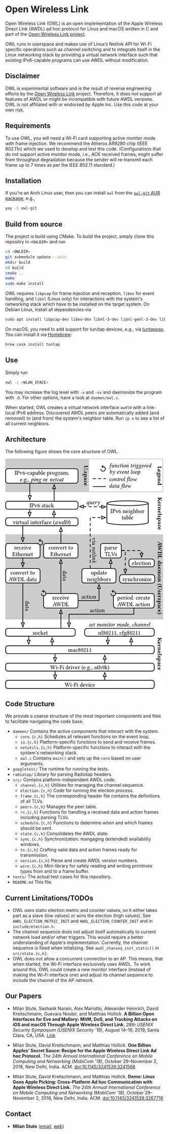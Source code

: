 # Open Wireless Link

Open Wireless Link (OWL) is an open implementation of the Apple Wireless Direct Link (AWDL) ad hoc protocol for Linux and macOS written in C and part of the [Open Wireless Link project](https://owlink.org).

OWL runs in userspace and makes use of Linux’s Netlink API for Wi-Fi specific operations such as channel switching and to integrate itself in the Linux networking stack by providing a virtual network interface such that existing IPv6-capable programs can use AWDL without modification.


## Disclaimer

OWL is experimental software and is the result of reverse engineering efforts by the [Open Wireless Link](https://owlink.org) project.
Therefore, it does not support all features of AWDL or might be incompatible with future AWDL versions.
OWL is not affiliated with or endorsed by Apple Inc. Use this code at your own risk.


## Requirements

To use OWL, you will need a Wi-Fi card supporting active monitor mode with frame injection. We recommend the Atheros AR9280 chip (IEEE 802.11n) which we used to develop and test this code. (Configurations that do not support active monitor mode, i.e., ACK received frames, might suffer from throughput degradation because the sender will re-transmit each frame up to 7 times as per the IEEE 802.11 standard.)


## Installation

If you're an Arch Linux user, then you can install `owl` from the
[`owl-git` AUR package](https://aur.archlinux.org/packages/owl-git/), e.g.,

```sh
yay -S owl-git
```


## Build from source

The project is build using CMake. To build the project, simply clone this repositry in `<OWLDIR>` and run
```sh
cd <OWLDIR>
git submodule update --init
mkdir build
cd build
cmake ..
make
sudo make install
```

OWL requires `libpcap` for frame injection and reception, `libev` for event handling, and `libnl` (Linux only) for interactions with the system's networking stack which have to be installed on the target system.
On Debian Linux, install all dependencies via
```sh
sudo apt install libpcap-dev libev-dev libnl-3-dev libnl-genl-3-dev libnl-route-3-dev
```
On macOS, you need to add support for tun/tap devices, e.g., via [tuntaposx](http://tuntaposx.sourceforge.net). You can install it via [Homebrew](https://brew.sh):
```sh
brew cask install tuntap
```

## Use

Simply run

```sh
owl -i <WLAN_IFACE>
```

You may increase the log level with `-v` and `-vv` and daemonize the program with `-D`. For other options, have a look at `daemon/owl.c`.

When started, OWL creates a virtual network interface `awdl0` with a link-local IPv6 address. Discovered AWDL peers are automatically added (and removed) to (and from) the system's neighbor table. Run `ip n` to see a list of all current neighbors.


## Architecture

The following figure shows the core structure of OWL.

![Overview](resources/overview.png)


## Code Structure

We provide a coarse structure of the most important components and files to facilitate navigating the code base.

* `daemon/` Contains the active components that interact with the system.
  * `core.{c,h}` Schedules all relevant functions on the event loop.
  * `io.{c,h}` Platform-specific functions to send and receive frames.
  * `netutils.{c,h}`  Platform-specific functions to interact with the system's networking stack.
  * `owl.c` Contains `main()` and sets up the `core` based on user arguments.
* `googletest/` The runtime for running the tests.
* `radiotap/` Library for parsing Radiotap headers.
* `src/` Contains platform-independent AWDL code.
  * `channel.{c,h}` Utilities for managing the channel sequence.
  * `election.{c,h}` Code for running the election process.
  * `frame.{c,h}` The corresponding header file contains the definitions of all TLVs.
  * `peers.{c,h}` Manages the peer table.
  * `rx.{c,h}` Functions for handling a received data and action frames including parsing TLVs.
  * `schedule.{c,h}` Functions to determine *when* and *which* frames should be sent.
  * `state.{c,h}` Consolidates the AWDL state.
  * `sync.{c,h}` Synchronization: mangaging (extended) availability windows.
  * `tx.{c,h}` Crafting valid data and action frames ready for transmission.
  * `version.{c,h}` Parse and create AWDL version numbers.
  * `wire.{c,h}` Mini-library for safely reading and writing primitives types from and to a frame buffer.
* `tests/` The actual test cases for this repository.
* `README.md` This file.


## Current Limitations/TODOs

* OWL uses static election metric and counter values, so it either takes part as a slave (low values) or wins the election (high values). See `AWDL_ELECTION_METRIC_INIT` and `AWDL_ELECTION_COUNTER_INIT` and in `include/election.h`.
* The channel sequence does not adjust itself automatically to current network load and/or other triggers. This would require a better understanding of Apple's implementation. Currently, the channel sequence is fixed when initalizing. See `awdl_chanseq_init_static()` in `src/state.{c,h}`.
* OWL does not allow a concurrent connection to an AP. This means, that when started, the Wi-Fi interface exclusively uses AWDL. To work around this, OWL could create a new monitor interface (instead of making the Wi-Fi interface one) and adjust its channel sequence to include the channel of the AP network.


## Our Papers

* Milan Stute, Sashank Narain, Alex Mariotto, Alexander Heinrich, David Kreitschmann, Guevara Noubir, and Matthias Hollick. **A Billion Open Interfaces for Eve and Mallory: MitM, DoS, and Tracking Attacks on iOS and macOS Through Apple Wireless Direct Link.** *28th USENIX Security Symposium (USENIX Security ’19)*, August 14–16, 2019, Santa Clara, CA, USA. [Link](https://www.usenix.org/conference/usenixsecurity19/presentation/stute)

* Milan Stute, David Kreitschmann, and Matthias Hollick. **One Billion Apples’ Secret Sauce: Recipe for the Apple Wireless Direct Link Ad hoc Protocol.** *The 24th Annual International Conference on Mobile Computing and Networking (MobiCom '18)*, October 29–November 2, 2018, New Delhi, India. ACM. [doi:10.1145/3241539.3241566](https://doi.org/10.1145/3241539.3241566)

* Milan Stute, David Kreitschmann, and Matthias Hollick. **Demo: Linux Goes Apple Picking: Cross-Platform Ad hoc Communication with Apple Wireless Direct Link.** *The 24th Annual International Conference on Mobile Computing and Networking (MobiCom '18)*, October 29–November 2, 2018, New Delhi, India. ACM. [doi:10.1145/3241539.3267716](https://doi.org/10.1145/3241539.3267716)


## Contact

* **Milan Stute** ([email](mailto:mstute@seemoo.tu-darmstadt.de), [web](https://seemoo.de/mstute))
